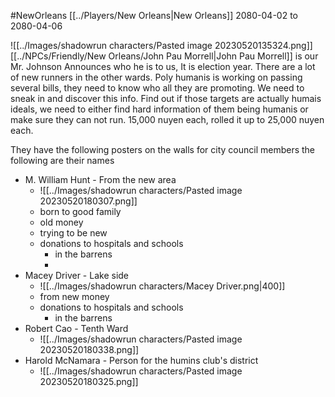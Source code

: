 #NewOrleans
[[../Players/New Orleans|New Orleans]]
2080-04-02 to 2080-04-06

![[../Images/shadowrun characters/Pasted image 20230520135324.png]]
[[../NPCs/Friendly/New Orleans/John Pau Morrell|John Pau Morrell]] is our Mr. Johnson
Announces who he is to us, It is election year. There are a lot of new runners in the other wards. Poly humanis is working on passing several bills, they need to know who all they are promoting. We need to sneak in and discover this info. Find out if those targets are actually humais ideals, we need to either find hard information of them being humanis or make sure they can not run.
15,000 nuyen each, rolled it up to 25,000 nuyen each.

They have the following posters on the walls for city council members
the following are their names
- M. William Hunt - From the new area
	- ![[../Images/shadowrun characters/Pasted image 20230520180307.png]]
	- born to good family
	- old money
	- trying to be new
	- donations to hospitals and schools
		- in the barrens
		- 
- Macey Driver - Lake side
	- ![[../Images/shadowrun characters/Macey Driver.png|400]]
	- from new money
	- donations to hospitals and schools
		- in the barrens
- Robert Cao - Tenth Ward
	- ![[../Images/shadowrun characters/Pasted image 20230520180338.png]]
- Harold McNamara - Person for the humins club's district
	- ![[../Images/shadowrun characters/Pasted image 20230520180325.png]]